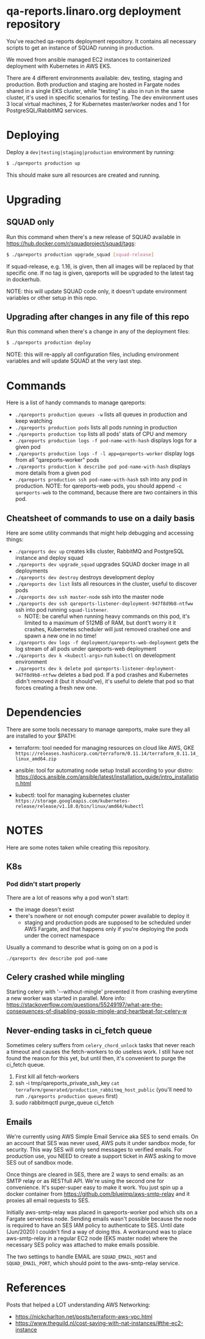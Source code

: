 # qa-reports.linaro.org deployment repository

You've reached qa-reports deployment repository. It contains all
necessary scripts to get an instance of SQUAD running in production.

We moved from ansible managed EC2 instances to containerized deployment with Kubernetes in AWS EKS.

There are 4 different environments available: dev, testing, staging and production.
Both production and staging are hosted in Fargate nodes shared in a single EKS cluster,
while "testing" is also in run in the same cluster, it's used in specific scenarios for testing.
The dev environment uses 3 local virtual machines, 2 for Kubernetes master/worker nodes and 1 for PostgreSQL/RabbitMQ services.

# Deploying

Deploy a `dev|testing|staging|production` environment by running:

```bash
$ ./qareports production up
```

This should make sure all resources are created and running.

# Upgrading

## SQUAD only

Run this command when there's a new release of SQUAD available in https://hub.docker.com/r/squadproject/squad/tags:

```bash
$ ./qareports production upgrade_squad [squad-release]
```

If squad-release, e.g. 1.16, is given, then all images will be replaced by that specific one. If no
tag is given, qareports will be upgraded to the latest tag in dockerhub.

NOTE: this will update SQUAD code only, it doesn't update environment variables or other setup in this repo.

## Upgrading after changes in any file of this repo

Run this command when there's a change in any of the deployment files:

```bash
$ ./qareports production deploy
```

NOTE: this will re-apply all configuration files, including environment variables and will
update SQUAD at the very last step.

# Commands

Here is a list of handy commands to manage qareports:

* `./qareports production queues -w` lists all queues in production and keep watching
* `./qareports production pods` lists all pods running in production
* `./qareports production top` lists all pods' stats of CPU and memory
* `./qareports production logs -f pod-name-with-hash` displays logs for a given pod
* `./qareports production logs -f -l app=qareports-worker` display logs from all "qareports-worker" pods
* `./qareports production k describe pod pod-name-with-hash` displays more details from a given pod
* `./qareports production ssh pod-name-with-hash` ssh into any pod in production.
  NOTE: for qareports-web pods, you should append `-c qareports-web` to the command, because there are two containers in this pod.


## Cheatsheet of commands to use on a daily basis

Here are some utility commands that might help debugging and accessing things:

* `./qareports dev up` creates k8s cluster, RabbitMQ and PostgreSQL instance and deploy squad
* `./qareports dev upgrade_squad` upgrades SQUAD docker image in all deployments
* `./qareports dev destroy` destroys development deploy
* `./qareports dev list` lists all resources in the cluster, useful to discover pods
* `./qareports dev ssh master-node` ssh into the master node
* `./qareports dev ssh qareports-listener-deployment-947f8d9b8-ntfww` ssh into pod running `squad-listener`.
  * NOTE: be careful when running heavy commands on this pod, it's limited to a maximum of 512MB of RAM, but
    dont't worry it it crashes, Kubernetes scheduler will just removed crashed one and spawn a new one in no time!
* `./qareports dev logs -f deployment/qareports-web-deployment` gets the log stream of all pods under qareports-web deployment
* `./qareports dev k <kubectl-args>` run `kubectl` on development environment
* `./qareports dev k delete pod qareports-listener-deployment-947f8d9b8-ntfww` deletes a bad pod. If a pod crashes and
  Kubernetes didn't removed it (but it should've), it's useful to delete that pod so that forces creating a fresh new one.

# Dependencies

There are some tools necessary to manage qareports, make sure they all are installed to your $PATH:

* terraform: tool needed for managing resources on cloud like AWS, GKE
  `https://releases.hashicorp.com/terraform/0.11.14/terraform_0.11.14_linux_amd64.zip`

* ansible: tool for automating node setup
  Install according to your distro: https://docs.ansible.com/ansible/latest/installation_guide/intro_installation.html

* kubectl: tool for managing kubernetes cluster
  `https://storage.googleapis.com/kubernetes-release/release/v1.18.0/bin/linux/amd64/kubectl`

# NOTES

Here are some notes taken while creating this repository.

## K8s
### Pod didn't start properly

There are a lot of reasons why a pod won't start:
* the image doesn't exist
* there's nowhere or not enough computer power available to deploy it
  * staging and production pods are supposed to be scheduled under AWS Fargate, and that happens only if you're deploying the pods under the correct namespace

Usually a command to describe what is going on on a pod is

```
./qareports dev describe pod pod-name
```

## Celery crashed while mingling

Starting celery with '--without-mingle' prevented it from crashing everytime a new worker was started in parallel.
More info: https://stackoverflow.com/questions/55249197/what-are-the-consequences-of-disabling-gossip-mingle-and-heartbeat-for-celery-w

## Never-ending tasks in ci_fetch queue

Sometimes celery suffers from `celery_chord_unlock` tasks that never reach a timeout and causes the fetch-workers to
do useless work. I still have not found the reason for this yet, but until then, it's convenient to purge the ci_fetch queue.

1. First kill all fetch-workers
2. ssh -i tmp/qareports_private_ssh_key `cat terraform/generated/production_rabbitmq_host_public` (you'll need to run `./qareports production queues` first)
3. sudo rabbitmqctl purge_queue ci_fetch

## Emails

We're currently using AWS Simple Email Service aka SES to send emails. On an account that SES was never used, AWS puts it under sandbox
mode, for security. This way SES will only send messages to verified emails. For production use, you NEED to create a support ticket in
AWS asking to move SES out of sandbox mode.

Once things are cleared in SES, there are 2 ways to send emails: as an SMTP relay or as RESTfull API. We're using the 
second one for convenience. It's super-super easy to make it work. You just spin up a docker container from https://github.com/blueimp/aws-smtp-relay
and it proxies all email requests to SES.

Initially aws-smtp-relay was placed in qareports-worker pod which sits on a Fargate serverless node.
Sending emails wasn't possible because the node is required to have an SES IAM policy to authenticate to SES.
Until date (Jun/2020) I couldn't find a way of doing this.
A workaround was to place aws-smtp-relay in a regular EC2 node (EKS master node) where the necessary SES policy was attached to make emails possible.

The two settings to handle EMAIL are `SQUAD_EMAIL_HOST` and `SQUAD_EMAIL_PORT`, which should point to the aws-smtp-relay service.

# References

Posts that helped a LOT understanding AWS Networking:
* https://nickcharlton.net/posts/terraform-aws-vpc.html
* https://www.theguild.nl/cost-saving-with-nat-instances/#the-ec2-instance
